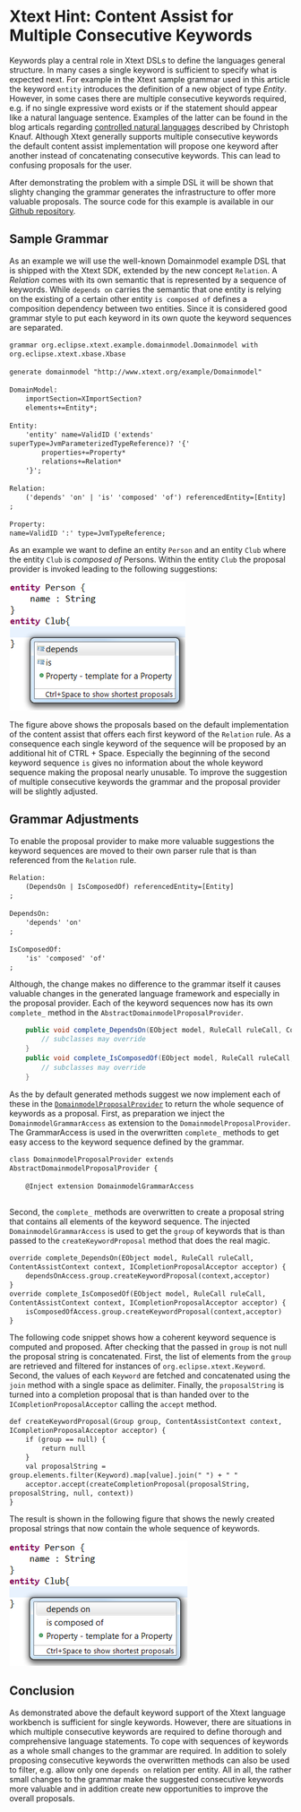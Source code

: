 # Xtext Hint: Content Assist for Multiple Consecutive Keywords

Keywords play a central role in Xtext DSLs to define the languages general structure. In many cases a single keyword is sufficient to specify what is expected next. For example in the Xtext sample grammar used in this article the keyword `entity` introduces the definition of a new object of type *Entity*. However, in some cases there are multiple consecutive keywords required, e.g. if no single expressive word exists or if the statement should appear like a natural language sentence. Examples of the latter can be found in the blog articals regarding [controlled natural languages](https://blogs.itemis.com/en/xtext-and-controlled-natural-languages-for-software-requirements-part-1) described by Christoph Knauf. Although Xtext generally supports multiple consecutive keywords the default content assist implementation will propose one keyword after another instead of concatenating consecutive keywords. This can lead to confusing proposals for the user. 

After demonstrating the problem with a simple DSL it will be shown that slighty changing the grammar generates the infrastructure to offer more valuable proposals. The source code for this example is available in our [Github repository](https://github.com/itemis/itemis-blog/tree/multiple_keywords).

## Sample Grammar
As an example we will use the well-known Domainmodel example DSL that is shipped with the Xtext SDK, extended by the new concept `Relation`. A *Relation* comes with its own semantic that is represented by a sequence of keywords. While `depends on` carries the semantic that one entity is relying on the existing of a certain other entity `is composed of` defines a composition dependency between two entities. Since it is considered good grammar style to put each keyword in its own quote the keyword sequences are separated. 

```
grammar org.eclipse.xtext.example.domainmodel.Domainmodel with org.eclipse.xtext.xbase.Xbase

generate domainmodel "http://www.xtext.org/example/Domainmodel"

DomainModel:
	importSection=XImportSection?
	elements+=Entity*;

Entity:
	'entity' name=ValidID ('extends' superType=JvmParameterizedTypeReference)? '{'
		properties+=Property*
		relations+=Relation*
	'}';

Relation:
	('depends' 'on' | 'is' 'composed' 'of') referencedEntity=[Entity]
;

Property:
name=ValidID ':' type=JvmTypeReference;
```
    
As an example we want to define an entity `Person` and an entity `Club` where the entity `Club` is *composed of* Persons. Within the entity `Club` the proposal provider is invoked leading to the following suggestions:

![Default Proposal Provider](images/ProposalDefault.png)

The figure above shows the proposals based on the default implementation of the content assist that offers each first keyword of the `Relation` rule. As a consequence each single keyword of the sequence will be proposed by an additional hit of CTRL + Space. Especially the beginning of the second keyword sequence `is` gives no information about the whole keyword sequence making the proposal nearly unusable. To improve the suggestion of multiple consecutive keywords the grammar and the proposal provider will be slightly adjusted.

## Grammar Adjustments
To enable the proposal provider to make more valuable suggestions the keyword sequences are moved to their own parser rule that is than referenced from the `Relation` rule. 

```
Relation:
	(DependsOn | IsComposedOf) referencedEntity=[Entity]
;

DependsOn:
	'depends' 'on'
;

IsComposedOf:
	'is' 'composed' 'of'
;
```

Although, the change makes no difference to the grammar itself it causes valuable changes in the generated language framework and especially in the proposal provider. Each of the keyword sequences now has its own `complete_` method in the `AbstractDomainmodelProposalProvider`.

```java
	public void complete_DependsOn(EObject model, RuleCall ruleCall, ContentAssistContext context, ICompletionProposalAcceptor acceptor) {
		// subclasses may override
	}
	public void complete_IsComposedOf(EObject model, RuleCall ruleCall, ContentAssistContext context, ICompletionProposalAcceptor acceptor) {
		// subclasses may override
	}
```

As the by default generated methods suggest we now implement each of these in the [`DomainmodelProposalProvider`](https://github.com/itemis/itemis-blog/blob/multiple_keywords/org.eclipse.xtext.example.domainmodel.ui/src/org/eclipse/xtext/example/domainmodel/ui/contentassist/DomainmodelProposalProvider.xtend) to return the whole sequence of keywords as a proposal. First, as preparation we inject the `DomainmodelGrammarAccess` as extension to the `DomainmodelProposalProvider`. The GrammarAccess is used in the overwritten `complete_` methods to get easy access to the keyword sequence defined by the grammar.

```xtend
class DomainmodelProposalProvider extends AbstractDomainmodelProposalProvider {

	@Inject extension DomainmodelGrammarAccess
	
```

Second, the `complete_` methods are overwritten to create a proposal string that contains all elements of the keyword sequence. The injected `DomainmodelGrammarAccess` is used to get the `group` of keywords that is than passed to the `createKeywordProposal` method that does the real magic.

```xtend
override complete_DependsOn(EObject model, RuleCall ruleCall, ContentAssistContext context, ICompletionProposalAcceptor acceptor) {
	dependsOnAccess.group.createKeywordProposal(context,acceptor)
}
override complete_IsComposedOf(EObject model, RuleCall ruleCall, ContentAssistContext context, ICompletionProposalAcceptor acceptor) {
	isComposedOfAccess.group.createKeywordProposal(context,acceptor)
}
```

The following code snippet shows how a coherent keyword sequence is computed and proposed. After checking that the passed in `group` is not null the proposal string is concatenated. First, the list of elements from the `group` are retrieved and filtered for instances of `org.eclipse.xtext.Keyword`. Second, the values of each `Keyword` are fetched and concatenated using the `join` method with a single space as delimiter. Finally, the `proposalString` is turned into a completion proposal that is than handed over to the `ICompletionProposalAcceptor` calling the `accept` method.

```xtend
def createKeywordProposal(Group group, ContentAssistContext context, ICompletionProposalAcceptor acceptor) {
	if (group == null) {
		return null
	}
	val proposalString = group.elements.filter(Keyword).map[value].join(" ") + " "
	acceptor.accept(createCompletionProposal(proposalString, proposalString, null, context))
}
```

The result is shown in the following figure that shows the newly created proposal strings that now contain the whole sequence of keywords.

 ![Enhanced Proposal Provider](images/ProposalNew.png)

## Conclusion
As demonstrated above the default keyword support of the Xtext language workbench is sufficient for single keywords. However, there are situations in which multiple consecutive keywords are required to define thorough and comprehensive language statements. To cope with sequences of keywords as a whole small changes to the grammar are required. In addition to solely proposing consecutive keywords the overwritten methods can also be used to filter, e.g. allow only one `depends on` relation per entity. All in all, the rather small changes to the grammar make the suggested consecutive keywords more valuable and in addition create new opportunities to improve the overall proposals.
    
